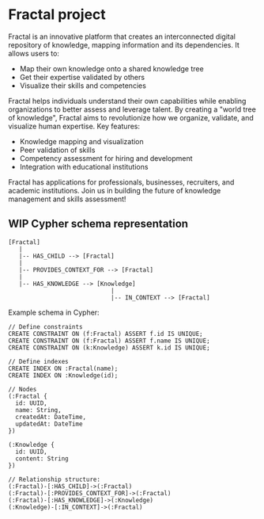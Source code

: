 # Fractal project

Fractal is an innovative platform that creates an interconnected digital repository of knowledge, mapping information and its dependencies. It allows users to:

- Map their own knowledge onto a shared knowledge tree
- Get their expertise validated by others
- Visualize their skills and competencies

Fractal helps individuals understand their own capabilities while enabling organizations to better assess and leverage talent. By creating a "world tree of knowledge", Fractal aims to revolutionize how we organize, validate, and visualize human expertise.
Key features:

- Knowledge mapping and visualization
- Peer validation of skills
- Competency assessment for hiring and development
- Integration with educational institutions

Fractal has applications for professionals, businesses, recruiters, and academic institutions. Join us in building the future of knowledge management and skills assessment!

## WIP Cypher schema representation

```
[Fractal]
   |
   |-- HAS_CHILD --> [Fractal]
   |
   |-- PROVIDES_CONTEXT_FOR --> [Fractal]
   |
   |-- HAS_KNOWLEDGE --> [Knowledge]
                             |
                             |-- IN_CONTEXT --> [Fractal]
```

Example schema in Cypher:

```cypher
// Define constraints
CREATE CONSTRAINT ON (f:Fractal) ASSERT f.id IS UNIQUE;
CREATE CONSTRAINT ON (f:Fractal) ASSERT f.name IS UNIQUE;
CREATE CONSTRAINT ON (k:Knowledge) ASSERT k.id IS UNIQUE;

// Define indexes
CREATE INDEX ON :Fractal(name);
CREATE INDEX ON :Knowledge(id);

// Nodes
(:Fractal {
  id: UUID,
  name: String,
  createdAt: DateTime,
  updatedAt: DateTime
})

(:Knowledge {
  id: UUID,
  content: String
})

// Relationship structure:
(:Fractal)-[:HAS_CHILD]->(:Fractal)
(:Fractal)-[:PROVIDES_CONTEXT_FOR]->(:Fractal)
(:Fractal)-[:HAS_KNOWLEDGE]->(:Knowledge)
(:Knowledge)-[:IN_CONTEXT]->(:Fractal)
```
